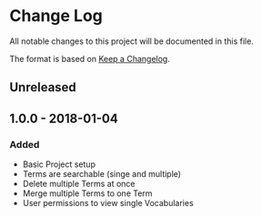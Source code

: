 # Change Log
All notable changes to this project will be documented in this file.

The format is based on [Keep a Changelog](http://keepachangelog.com/).

## Unreleased


## 1.0.0 - 2018-01-04
### Added
- Basic Project setup
- Terms are searchable (singe and multiple)
- Delete multiple Terms at once
- Merge multiple Terms to one Term
- User permissions to view single Vocabularies
